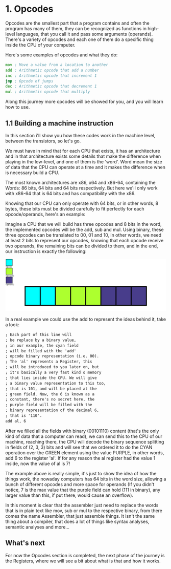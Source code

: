 # 1. Opcodes

Opcodes are the smallest part that a program contains and often the program has many of them, they can be recognized as functions in high-level languages, that you call it and pass some arguments (operands). There's a variety of opcodes and each one of them do a specific thing inside the CPU of your computer.

Here's some examples of opcodes and what they do:
```asm
mov ; Move a value from a location to another
add ; Arithmetic opcode that add a number
inc ; Arithmetic opcode that increment 1
jmp ; Opcode of jumps
dec ; Arithmetic opcode that decrement 1
mul ; Arithmetic opcode that multiply
```

Along this journey more opcodes will be showed for you, and you will learn how to use.

## 1.1 Building a machine instruction
In this section i'll show you how these codes work in the machine level, between the transistors, so let's go.

We must have in mind that for each CPU that exists, it has an architecture and in that architecture exists some details that make the difference when playing in the low-level, and one of them is the 'word'. Word mean the size of data that the CPU can operate at a time and it makes the difference when is necessary build a CPU.

The most known architectures are x86, x64 and x86-64, containing the Words: 86 bits, 64 bits and 64 bits respectively. But here we'll only work with x86-64 that is 64 bits and has compatibility with the x86.

Knowing that our CPU can only operate with 64 bits, or in other words, 8 bytes, these bits must be divided carefully to fit perfectly for each opcode/operands, here's an example:

Imagine a CPU that we will build has three opcodes and 8 bits in the word, the implemented opcodes will be the add, sub and mul. Using binary, these three opcodes can be translated to 00, 01 and 10, in other words, we need at least 2 bits to represent our opcodes, knowing that each opcode receive two operands, the remaining bits can be divided to them, and in the end, our instruction is exactly the following:

<img src='./../assets/Bits split.png'/>

In a real example we could use the add to represent the ideas behind it, take a look:
```txt
; Each part of this line will
; be replace by a binary value,
; in our example, the cyan field
; will be filled with the 'add' 
; opcode binary representation (i.e. 00).
; The 'al' represents a Register, this 
; will be introduced to you later on, but
; it's basically a very fast kind o memory
; that lies inside the CPU. We will give
; a binary value representation to this too,
; that is 101, and will be placed at the
; green field. Now, the 6 is known as a 
; constant, there's no secret here, the 
; purple field will be filled with the 
; binary representation of the decimal 6,
; that is '110'.
add al, 6
```
After we filled all the fields with binary (00101110) content (that's the only kind of data that a computer can read), we can send this to the CPU of our machine, reaching there, the CPU will decode the binary sequence splitting in fields of (2, 3, 3) bits and will see that we ordered it to do the CYAN operation over the GREEN element using the value PURPLE, in other words, add 6 to the register 'al'. If for any reason the al register had the value 1 inside, now the value of al is 7!

The example above is really simple, it's just to show the idea of how the things work, the nowaday computers has 64 bits in the word size, allowing a bunch of different opcodes and more space for operands (If you didn't notice, 7 is the max value that the purple field can hold (111 in binary), any larger value than this, if put there, would cause an overflow).



In this moment is clear that the assembler just need to replace the words that is in plain text like mov, sub or mul to the respective binary, from there comes the name Assembler, that just assemble things. It isn't the same thing about a compiler, that does a lot of things like syntax analyses, semantic analyses and more...


## What's next

For now the Opcodes section is completed, the next phase of the journey is the Registers, where we will see a bit about what is that and how it works.
